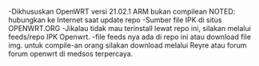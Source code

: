-Dikhususkan OpenWRT versi 21.02.1 ARM bukan compilean NOTED: hubungkan ke Internet saat update repo
-Sumber file IPK di situs OPENWRT.ORG
-Jikalau tidak mau terinstall lewat repo ini, silakan melalui feeds/repo IPK Openwrt.
-file feeds nya ada di repo ini atau download file img.  untuk compile-an orang silakan download melalui Reyre atau forum forum openwrt di medsos terpercaya.
